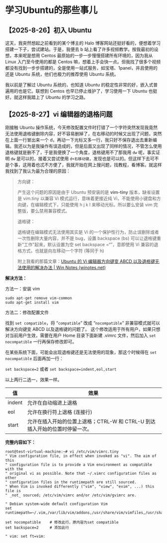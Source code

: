 # 学习Ubuntu的那些事儿

## 【2025-8-26】初入 Ubuntu

这天，我突然想起之前看到的某个博主的 Halo 博客网站还挺好看的，便想着学习搭建一下子，尝试建站。于是，我便去 b 站上看了许多视频教学。按我最初的设想，本来呢是想用 Centos 最原始的一步一步慢慢搭建所有环境的，因为我从 Linux 入门至今使用的都是 Centos 嘛，想着上手会快一点。但我找了很多个视频都没有找到一步步搭建的，全是使用一站式服务，如宝塔、1panel，并且使用的还是 Ubuntu 系统，他们也极力的推荐使用 Ubuntu 系统。

我以前是了解过 Ubuntu 系统的，也知道 Ubuntu 的稳定性非常的好，嵌入式普遍用的也是它。联想到 Centos 也早已停止维护了，学习使用一下 Ubuntu 也挺好。就这样我踏上了 Ubuntu 的学习之路。



## 【2025-8-27】vi 编辑器的退格问题

刚接触 Ubuntu 操作系统，今天修改配置文件时打错了一个字符突然发现我竟然无法使用退格键删除内容，好不容易删掉了，在右移动的时候又出现了问题，突然在上面一行冒出来一个 d，再动一下光标又多一行，我只好不保存退出去重新编辑。我还以为是我操作有误造成的，但是后面又出现了同样的情况，不管怎么使用退格键就是删不了，于是我便换了一个角度，退格键用不了那我用 `dw` 呢，事实证明 `dw` 是可以的，接着又尝试使用 `d+右移动键`，发现也是可以的。但这样下去可不是个事，这用着也忒不方便了，我就开始在网上搜问题，找教程，看博客。就这样我找到了我认为最为合理的原因：

> 方向键：
>
> 产生这个问题的原因是由于 Ubuntu 预安装的是 **vim-tiny** 版本，缺省设置是 vim.tiny 以兼容 Vi 模式运行，意味着更接近纯 Vi，不能使用小键盘和方向键，在编辑模式下，只能使用 h j k l 来移动光标。所以要么安装 vim 完整版，要么禁用兼容模式。
>
> 退格键：
>
> 退格键在编辑模式无法使用其实是 Vi 的一个保护性行为，防止误删除或者一次性删除大量内容，并不是 bug，设置 backspace (bs) 可以让退格键重新“工作”起来，默认设置为空 set backspace =“”，意即使用 Vi 兼容的退格方式，也就是向左移动一个字符 (等同于 h)
>
> 附上我看的那篇文章：[Ubuntu 的 Vi 编辑器方向键变 ABCD 以及退格键无法使用的解决办法 | Win Notes (winotes.net)](https://winotes.net/how-to-fix-arrow-key-that-display-abcd-in-vi-on-ubuntu/)

**解决方法：**

方法一：安装 vim

```
sudo apt-get remove vim-common
sudo apt-get install vim
```

方法二：修改配置文件

找到 `set compatible`，将 “`compatible`” 改成 “`nocompatible`” 非兼容模式就可以解决方向键变 ABCD 以及退格键的问题了。
这个修改适用于所有用户，如果只想对当前用户生效，需要在用户 Home 目录下面新建 .vimrc 文件，然后加入 `set nocompatible` 一行再保存修改即可。

在某些系统下面，可能会出现退格键还是无法使用的现象，那这个时候得在 `set nocompatible` 后面再加一行：

`set backspace=2` 或者
`set backspace=indent,eol,start`

以上两行二选一，效果一样。

| 值     | 效果                                                         |
| ------ | ------------------------------------------------------------ |
| indent | 允许在自动缩进上退格                                         |
| eol    | 允许在换行符上退格 (连接行)                                  |
| start  | 允许在插入开始的位置上退格；CTRL-W 和 CTRL-U 到达插入开始的位置时停留一次。 |

**完整内容如下：**

```
root@test-virtual-machine:~# vi /etc/vim/vimrc.tiny 
" Vim configuration file, in effect when invoked as "vi". The aim of this
" configuration file is to provide a Vim environment as compatible with the
" original vi as possible. Note that ~/.vimrc configuration files as other
" configuration files in the runtimepath are still sourced.
" When Vim is invoked differently ("vim", "view", "evim", ...) this file is
" _not_ sourced; /etc/vim/vimrc and/or /etc/vim/gvimrc are.

" Debian system-wide default configuration Vim
set runtimepath=~/.vim,/var/lib/vim/addons,/usr/share/vim/vimfiles,/usr/share/vim/vim82,/usr/share/vim/vimfiles/after,/var/lib/vim/addons/after,~/.vim/after

set nocompatible	# 修改此行，原内容为set compatible
set backspace=2		# 添加此行

" vim: set ft=vim:
```



